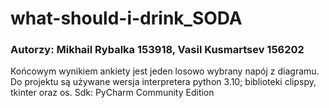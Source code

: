 # what-should-i-drink_SODA
### Autorzy: Mikhail Rybalka 153918, Vasil Kusmartsev 156202 
Końcowym wynikiem ankiety jest jeden losowo wybrany napój z diagramu.
Do projektu są używane wersja interpretera python 3.10; biblioteki clipspy, tkinter oraz os. 
Sdk: PyCharm Community Edition
